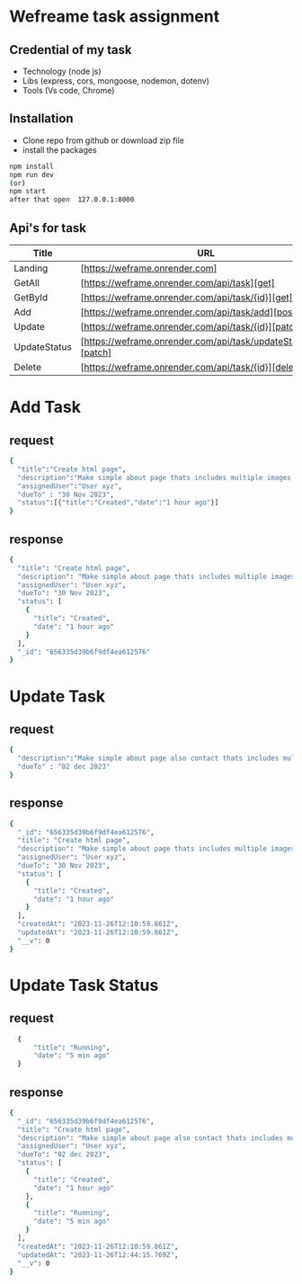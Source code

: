 # Wefreame task assignment 

## Credential of my task 

- Technology (node js)
- Libs (express, cors, mongoose, nodemon, dotenv)
- Tools (Vs code, Chrome) 

## Installation

- Clone repo from github or download zip file
- install the packages 
```sh
npm install
npm run dev
(or)
npm start
after that open  127.0.0.1:8000
```
    
    
## Api's for task
 
| Title | URL |
| ------ | ------ |
| Landing | [https://weframe.onrender.com] |
| GetAll | [https://weframe.onrender.com/api/task][get] |
| GetById | [https://weframe.onrender.com/api/task/{id}][get] |
| Add | [https://weframe.onrender.com/api/task/add][post] | 
| Update | [https://weframe.onrender.com/api/task/{id}][patch] | 
| UpdateStatus | [https://weframe.onrender.com/api/task/updateStatus/{id}][patch] | 
| Delete | [https://weframe.onrender.com/api/task/{id}][delete] | 

# Add Task
## request 

```sh
{
  "title":"Create html page",
  "description":"Make simple about page thats includes multiple images and some content.",
  "assignedUser":"User xyz",
  "dueTo" : "30 Nov 2023",
  "status":[{"title":"Created","date":"1 hour ago"}]
}
```
## response
```sh
{
  "title": "Create html page",
  "description": "Make simple about page thats includes multiple images and some content.",
  "assignedUser": "User xyz",
  "dueTo": "30 Nov 2023",
  "status": [
    {
      "title": "Created",
      "date": "1 hour ago"
    }
  ],
  "_id": "656335d39b6f9df4ea612576"
}
```
# Update Task

## request
```sh 
{ 
  "description":"Make simple about page also contact thats includes multiple images and some content.", 
  "dueTo" : "02 dec 2023"
}
```

## response 
```sh
{
  "_id": "656335d39b6f9df4ea612576",
  "title": "Create html page",
  "description": "Make simple about page thats includes multiple images and some content.",
  "assignedUser": "User xyz",
  "dueTo": "30 Nov 2023",
  "status": [
    {
      "title": "Created",
      "date": "1 hour ago"
    }
  ],
  "createdAt": "2023-11-26T12:10:59.861Z",
  "updatedAt": "2023-11-26T12:10:59.861Z",
  "__v": 0
}
```
 
 # Update Task Status
 ## request
```sh
  {
      "title": "Running",
      "date": "5 min ago"
  } 
```

## response
```sh
{
  "_id": "656335d39b6f9df4ea612576",
  "title": "Create html page",
  "description": "Make simple about page also contact thats includes multiple images and some content.",
  "assignedUser": "User xyz",
  "dueTo": "02 dec 2023",
  "status": [
    {
      "title": "Created",
      "date": "1 hour ago"
    },
    {
      "title": "Running",
      "date": "5 min ago"
    }
  ],
  "createdAt": "2023-11-26T12:10:59.861Z",
  "updatedAt": "2023-11-26T12:44:15.769Z",
  "__v": 0
}
```
 
